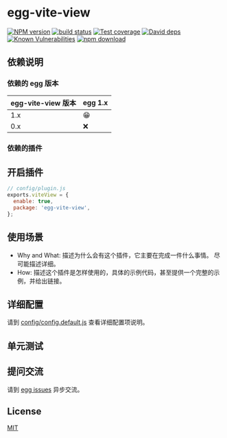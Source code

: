 # egg-vite-view

[![NPM version][npm-image]][npm-url]
[![build status][travis-image]][travis-url]
[![Test coverage][codecov-image]][codecov-url]
[![David deps][david-image]][david-url]
[![Known Vulnerabilities][snyk-image]][snyk-url]
[![npm download][download-image]][download-url]

[npm-image]: https://img.shields.io/npm/v/egg-vite-view.svg?style=flat-square
[npm-url]: https://npmjs.org/package/egg-vite-view
[travis-image]: https://img.shields.io/travis/eggjs/egg-vite-view.svg?style=flat-square
[travis-url]: https://travis-ci.org/eggjs/egg-vite-view
[codecov-image]: https://img.shields.io/codecov/c/github/eggjs/egg-vite-view.svg?style=flat-square
[codecov-url]: https://codecov.io/github/eggjs/egg-vite-view?branch=master
[david-image]: https://img.shields.io/david/eggjs/egg-vite-view.svg?style=flat-square
[david-url]: https://david-dm.org/eggjs/egg-vite-view
[snyk-image]: https://snyk.io/test/npm/egg-vite-view/badge.svg?style=flat-square
[snyk-url]: https://snyk.io/test/npm/egg-vite-view
[download-image]: https://img.shields.io/npm/dm/egg-vite-view.svg?style=flat-square
[download-url]: https://npmjs.org/package/egg-vite-view

<!--
Description here.
-->

## 依赖说明

### 依赖的 egg 版本

egg-vite-view 版本 | egg 1.x
--- | ---
1.x | 😁
0.x | ❌

### 依赖的插件
<!--

如果有依赖其它插件，请在这里特别说明。如

- security
- multipart

-->

## 开启插件

```js
// config/plugin.js
exports.viteView = {
  enable: true,
  package: 'egg-vite-view',
};
```

## 使用场景

- Why and What: 描述为什么会有这个插件，它主要在完成一件什么事情。
尽可能描述详细。
- How: 描述这个插件是怎样使用的，具体的示例代码，甚至提供一个完整的示例，并给出链接。

## 详细配置

请到 [config/config.default.js](config/config.default.js) 查看详细配置项说明。

## 单元测试

<!-- 描述如何在单元测试中使用此插件，例如 schedule 如何触发。无则省略。-->

## 提问交流

请到 [egg issues](https://github.com/eggjs/egg/issues) 异步交流。

## License

[MIT](LICENSE)
